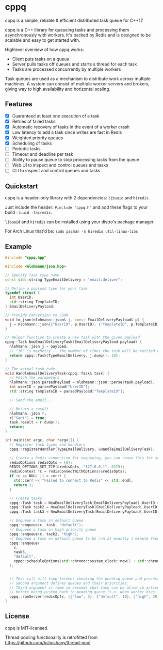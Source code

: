 # cppq

cppq is a simple, reliable & efficient distributed task queue for C++17.

cppq is a C++ library for queueing tasks and processing them asynchronously with workers. It's backed by Redis and is designed to be scalable and easy to get started with.

Highlevel overview of how cppq works:

- Client puts tasks on a queue
- Server pulls tasks off queues and starts a thread for each task
- Tasks are processed concurrently by multiple workers

Task queues are used as a mechanism to distribute work across multiple machines. A system can consist of multiple worker servers and brokers, giving way to high availability and horizontal scaling.

## Features
- [x] Guaranteed at least one execution of a task
- [x] Retries of failed tasks
- [x] Automatic recovery of tasks in the event of a worker crash
- [x] Low latency to add a task since writes are fast in Redis
- [x] Weighted priority queues
- [x] Scheduling of tasks
- [ ] Periodic tasks
- [ ] Timeout and deadline per task
- [ ] Ability to pause queue to stop processing tasks from the queue
- [ ] Web UI to inspect and control queues and tasks
- [ ] CLI to inspect and control queues and tasks

## Quickstart

cppq is a header-only library with 2 dependencies: `libuuid` and `hiredis`.

Just include the header: `#include "cppq.h"` and add these flags to your build `-luuid -lhiredis`.

`libuuid` and `hiredis` can be installed using your distro's package manager.

For Arch Linux that'd be: `sudo pacman -S hiredis util-linux-libs`

## Example

```c++
#include "cppq.hpp"

#include <nlohmann/json.hpp>

// Specify task type name
const std::string TypeEmailDelivery = "email:deliver";

// Define a payload type for your task
typedef struct {
  int UserID;
  std::string TemplateID;
} EmailDeliveryPayload;

// Provide conversion to JSON
void to_json(nlohmann::json& j, const EmailDeliveryPayload& p) {
  j = nlohmann::json{{"UserID", p.UserID}, {"TemplateID", p.TemplateID}};
}

// Helper function to create a new task with the given payload
cppq::Task NewEmailDeliveryTask(EmailDeliveryPayload payload) {
  nlohmann::json j = payload;
  // "10" is maxRetry -- the number of times the task will be retried on exception
  return cppq::Task{TypeEmailDelivery, j.dump(), 10};
}

// The actual task code
void HandleEmailDeliveryTask(cppq::Task& task) {
  // Fetch the parameters
  nlohmann::json parsedPayload = nlohmann::json::parse(task.payload);
  int userID = parsedPayload["UserID"];
  std::string templateID = parsedPayload["TemplateID"];

  // Send the email...

  // Return a result
  nlohmann::json r;
  r["Sent"] = true;
  task.result = r.dump();
  return;
}

int main(int argc, char *argv[]) {
  // Register task types and handlers
  cppq::registerHandler(TypeEmailDelivery, &HandleEmailDeliveryTask);

  // Create a Redis connection for enqueuing, you can reuse this for subsequent enqueues
  redisOptions redisOpts = {0};
  REDIS_OPTIONS_SET_TCP(&redisOpts, "127.0.0.1", 6379);
  redisContext *c = redisConnectWithOptions(&redisOpts);
  if (c == NULL || c->err) {
    std::cerr << "Failed to connect to Redis" << std::endl;
    return 1;
  }

  // Create tasks
  cppq::Task task = NewEmailDeliveryTask(EmailDeliveryPayload{.UserID = 666, .TemplateID = "AH"});
  cppq::Task task2 = NewEmailDeliveryTask(EmailDeliveryPayload{.UserID = 606, .TemplateID = "BH"});
  cppq::Task task3 = NewEmailDeliveryTask(EmailDeliveryPayload{.UserID = 666, .TemplateID = "CH"});

  // Enqueue a task on default queue
  cppq::enqueue(c, task, "default");
  // Enqueue a task on high priority queue
  cppq::enqueue(c, task2, "high");
  // Enqueue a task on default queue to be run at exactly 1 minute from now
  cppq::enqueue(
    c,
    task3,
    "default",
    cppq::scheduleOptions(std::chrono::system_clock::now() + std::chrono::minutes(1))
  );


  // This call will loop forever checking the pending queue and processing tasks in the thread pool.
  // Second argument defines queues and their priorities.
  // Third argument is time in seconds that task can be alive in active queue
  // before being pushed back to pending queue (i.e. when worker dies in middle of execution).
  cppq::runServer(redisOpts, {{"low", 5}, {"default", 10}, {"high", 20}}, 1000);
}
```

## License

cppq is MIT-licensed.

Thread pooling functionality is retrofitted from https://github.com/bshoshany/thread-pool
